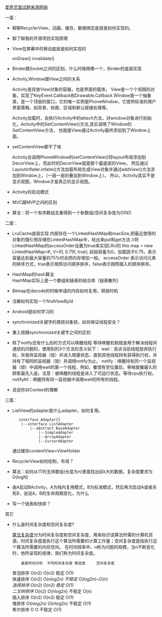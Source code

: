 
[爱奇艺面试题来源网络](https://juejin.im/post/5ab7a9cd6fb9a028c812d24b?utm_source=gold_browser_extension#heading-22)


一面：
* 聊聊RecyclerView，动画，缓存，数据绑定底层是如何实现的。
    
* 聊了聊我的开源项目实现原理
* View在屏幕中的移动底层是如何实现的
    
    onDraw() invalidate() 
    
    
* Binder跟Socket之间的区别，什么时候用哪一个，Binder的底层实现
* Activity,Window跟View之间的关系
   
    Activity是存放View对象的容器，也是界面的载体。
    View是一个个视图的对象，实现了KeyEvent.Callback和Drawable.Callback
    Window是一个抽象类，是一个顶层的窗口，它的唯一实例是PhoneWindow，它提供标准的用户界面策略，如背景、标题、区域和默认按键处理等。
   
    Activity加载时，会执行Activity中的attach方法，对window对象进行初始化，Activity中的SetContentView()方法,其实调用了Window的SetContentView方法，
    也就是View通过Activity最终添加到了Window上面。
    
* setContentView都干了啥
     
    Activity会调用PhoneWindow的setContentView()将layout布局添加到DecorView上，而此时的DecorView就是那个最底层的View。
    然后通过LayoutInflater.infalte()方法加载布局生成View对象并通过addView()方法添加到Window上，（一层一层的叠加到Window上）。
    所以，Activity其实不是显示视图，Window才是真正的显示视图。

* Activity的启动模式
    
* MVC跟MVP之间的区别
* 算法：将一个有序数组去重得到一个新数组(空间复杂度为O(N))
    

二面：
* LruCache底层实现
    内部存在一个LinkedHashMap和maxSize,把最近使用的对象的强引用存储在LinkedHashMap中，给出来put和get方法
     //将LinkedHashMap的accessOrder设置为true来实现LRU的
     this.map = new LinkedHashMap<K, V>(0, 0.75f, true);
     起始容量为0，加载因子0.75，表示容量达到最大容量的75%时会把内存增加一般。
     accessOrder 表示访问元素的排序方式，true表示按照访问顺序排序，false表示按照插入的顺序排序。
     
     
    
* HashMap的hash算法  
    HashMap实际上是一个数组和链表的结合体（链表散列）  
    
    
* Bitmap在decode的时候申请的内存如何复用，释放时机
* 注解如何实现一个findViewById
* Android是如何学习的
* synchronized关键字的类锁对象锁，如何保证线程安全？
* 重入锁跟synchronized关键字之间的区别
* 除了notify还有什么别的方式可以唤醒线程
     等待唤醒机制就是用于解决线程间通信的问题的，使用到的3个方法的含义如下：
     wait：告诉当前线程放弃执行权，并放弃监视器（锁）并进入阻塞状态，直到其他线程持有获得执行权，并持有了相同的监视器（锁）并调用notify为止。
     notify：唤醒持有同一个监视器（锁）中调用wait的第一个线程，例如，餐馆有空位置后，等候就餐最久的顾客最先入座。注意：被唤醒的线程是进入了可运行状态。等待cpu执行权。
     notifyAll：唤醒持有同一监视器中调用wait的所有的线程。
     
     
* 说说你对Context的理解

三面：
* ListView的adapter是什么adapter，如何复用。
    
    ``` 
       interface Adapter{}
        |--interface ListAdapter
            |--abstract BaseAdapter
                |--SimpleAdapter
                |--ArrayAdapter
                |--CursorAdapter
    ```
    通过缓存contentView+ViewHolder
    
    
    
    
* RecyclerView如何绘制，布局？
* 算法：如何从1T的无序数组(长度为n)里面找出前k大的数据，复杂度要求为O(logN)
* 由A启动BActivity，A为栈内复用模式，B为标准模式，然后再次启动A或者杀死B，说说A，B的生命周期变化，为什么
* 写一个链表和快排？


其它

* 什么是时间复杂度和空间复杂度?

    [算法复杂度](https://blog.csdn.net/itachi85/article/details/54882603)分为时间复杂度和空间复杂度，用来标识该算法所需的计算机资源。时间复杂度是执行这个算法所需要的计算工作量；空间复杂度是指执行这个算法所需要的内存空间。
    在时间频率中，n称为问题的规模，当n不断变化时，他所呈现的规律，我们称为时间复杂度。
    
          最差时间分析  平均时间复杂度 稳定度     空间复杂度   
    冒泡排序    O(n2)   O(n2)       稳定        O(1)  
    快速排序    O(n2)   O(n*log2n)  不稳定  O(log2n)~O(n)     
    选择排序    O(n2)   O(n2)       稳定      O(1)    
    二叉树排序  O(n2) O(n*log2n)    不稳定     O(n)     
    插入排序    O(n2)   O(n2)       稳定      O(1)    
    堆排序 O(n*log2n) O(n*log2n)   不稳定     O(1)    
    希尔排序    O        O          不稳定     O(1)